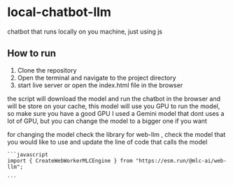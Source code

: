 # local-chatbot-llm

chatbot that runs locally on you machine, just using js

## How to run

1. Clone the repository
2. Open the terminal and navigate to the project directory
3. start live server or open the index.html file in the browser

the script will download the model and run the chatbot in the browser and will be store on your cache, this model will use you GPU to run the model, so make sure you have a good GPU
I used a Gemini model that dont uses a lot of GPU, but you can change the model to a bigger one if you want

for changing the model check the library for web-llm , check the model that you would like to use and update the line of code that calls the model

    ```javascript
    import { CreateWebWorkerMLCEngine } from "https://esm.run/@mlc-ai/web-llm";

    ```
